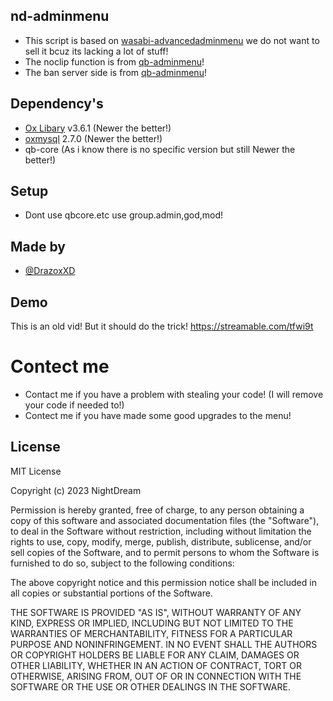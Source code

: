 ## nd-adminmenu
- This script is based on [wasabi-advancedadminmenu](https://store.wasabiscripts.com/package/5567837) we do not want to sell it bcuz its lacking a lot of stuff! 
- The noclip function is from [qb-adminmenu](https://github.com/qbcore-framework/qb-adminmenu/)!
- The ban server side is from [qb-adminmenu](https://github.com/qbcore-framework/qb-adminmenu/)!

## Dependency's

- [Ox Libary](https://github.com/overextended/ox_lib/releases) v3.6.1 (Newer the better!)
- [oxmysql](https://github.com/overextended/oxmysql/releases) 2.7.0 (Newer the better!)
- qb-core (As i know there is no specific version but still Newer the better!)

## Setup

- Dont use qbcore.etc use group.admin,god,mod!



## Made by

- [@DrazoxXD](https://www.github.com/DrazoxXD)




## Demo

This is an old vid! But it should do the trick!
https://streamable.com/tfwi9t

# Contect me

- Contact me if you have a problem with stealing your code! (I will remove your code if needed to!)
- Contect me if you have made some good upgrades to the menu!
## License

MIT License

Copyright (c) 2023 NightDream

Permission is hereby granted, free of charge, to any person obtaining a copy of this software and associated documentation files (the "Software"), to deal in the Software without restriction, including without limitation the rights to use, copy, modify, merge, publish, distribute, sublicense, and/or sell copies of the Software, and to permit persons to whom the Software is furnished to do so, subject to the following conditions:

The above copyright notice and this permission notice shall be included in all copies or substantial portions of the Software.

THE SOFTWARE IS PROVIDED "AS IS", WITHOUT WARRANTY OF ANY KIND, EXPRESS OR IMPLIED, INCLUDING BUT NOT LIMITED TO THE WARRANTIES OF MERCHANTABILITY, FITNESS FOR A PARTICULAR PURPOSE AND NONINFRINGEMENT. IN NO EVENT SHALL THE AUTHORS OR COPYRIGHT HOLDERS BE LIABLE FOR ANY CLAIM, DAMAGES OR OTHER LIABILITY, WHETHER IN AN ACTION OF CONTRACT, TORT OR OTHERWISE, ARISING FROM, OUT OF OR IN CONNECTION WITH THE SOFTWARE OR THE USE OR OTHER DEALINGS IN THE SOFTWARE.